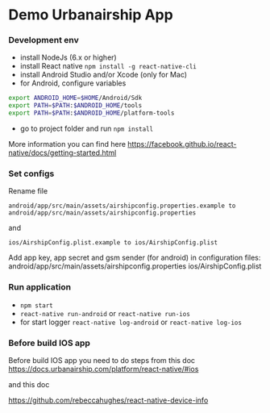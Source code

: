 # Demo Urbanairship App

### Development env

* install NodeJs (6.x or higher)
* install React native ```npm install -g react-native-cli```
* install Android Studio and/or Xcode (only for Mac)
* for Android, configure variables 
```bash
export ANDROID_HOME=$HOME/Android/Sdk
export PATH=$PATH:$ANDROID_HOME/tools
export PATH=$PATH:$ANDROID_HOME/platform-tools
```
* go to project folder and run ```npm install```

More information you can find here 
https://facebook.github.io/react-native/docs/getting-started.html

### Set configs
Rename file
```
android/app/src/main/assets/airshipconfig.properties.example to
android/app/src/main/assets/airshipconfig.properties
```
and

```ios/AirshipConfig.plist.example to ios/AirshipConfig.plist```
 
Add app key, app secret and gsm sender (for android) in configuration files:
android/app/src/main/assets/airshipconfig.properties
ios/AirshipConfig.plist

### Run application

* ```npm start```
* ```react-native run-android``` or ```react-native run-ios```
* for start logger ```react-native log-android``` or ```react-native log-ios```


### Before build IOS app

Before build IOS app you need to do steps from this doc
https://docs.urbanairship.com/platform/react-native/#ios

and this doc 

https://github.com/rebeccahughes/react-native-device-info

